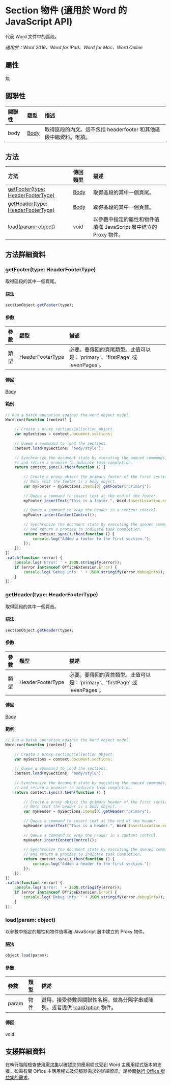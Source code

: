 # <a name="section-object-(javascript-api-for-word)"></a>Section 物件 (適用於 Word 的 JavaScript API)

代表 Word 文件中的區段。

_適用於：Word 2016、Word for iPad、Word for Mac、Word Online_

## <a name="properties"></a>屬性
無

## <a name="relationships"></a>關聯性
| 關聯性 | 類型	   |描述|
|:---------------|:--------|:----------|
|body|[Body](body.md)|取得區段的內文。這不包括 headerfooter 和其他區段中繼資料。唯讀。|

## <a name="methods"></a>方法

| 方法           | 傳回類型    |描述|
|:---------------|:--------|:----------|
|[getFooter(type: HeaderFooterType)](#getfootertype-headerfootertype)|[Body](body.md)|取得區段的其中一個頁尾。|
|[getHeader(type: HeaderFooterType)](#getheadertype-headerfootertype)|[Body](body.md)|取得區段的其中一個頁首。|
|[load(param: object)](#loadparam-object)|void|以參數中指定的屬性和物件值填滿 JavaScript 層中建立的 Proxy 物件。|

## <a name="method-details"></a>方法詳細資料

### <a name="getfooter(type:-headerfootertype)"></a>getFooter(type: HeaderFooterType)
取得區段的其中一個頁尾。

#### <a name="syntax"></a>語法
```js
sectionObject.getFooter(type);
```

#### <a name="parameters"></a>參數
| 參數	    | 類型	   |描述|
|:---------------|:--------|:----------|
|類型|HeaderFooterType|必要。要傳回的頁尾類型。此值可以是：'primary'、'firstPage' 或 'evenPages'。|

#### <a name="returns"></a>傳回
[Body](body.md)

#### <a name="examples"></a>範例
```js
// Run a batch operation against the Word object model.
Word.run(function (context) {
    
    // Create a proxy sectionsCollection object.
    var mySections = context.document.sections;
    
    // Queue a commmand to load the sections.
    context.load(mySections, 'body/style');
    
    // Synchronize the document state by executing the queued commands, 
    // and return a promise to indicate task completion.
    return context.sync().then(function () {
        
        // Create a proxy object the primary footer of the first section. 
        // Note that the footer is a body object.
        var myFooter = mySections.items[0].getFooter("primary");
        
        // Queue a command to insert text at the end of the footer.
        myFooter.insertText("This is a footer.", Word.InsertLocation.end);
        
        // Queue a command to wrap the header in a content control.
        myFooter.insertContentControl();
                              
        // Synchronize the document state by executing the queued commands, 
        // and return a promise to indicate task completion.
        return context.sync().then(function () {
            console.log("Added a footer to the first section.");
        });                    
    });  
})
.catch(function (error) {
    console.log('Error: ' + JSON.stringify(error));
    if (error instanceof OfficeExtension.Error) {
        console.log('Debug info: ' + JSON.stringify(error.debugInfo));
    }
});
```
### <a name="getheader(type:-headerfootertype)"></a>getHeader(type: HeaderFooterType)
取得區段的其中一個頁首。

#### <a name="syntax"></a>語法
```js
sectionObject.getHeader(type);
```

#### <a name="parameters"></a>參數
| 參數	    | 類型	   |描述|
|:---------------|:--------|:----------|
|類型|HeaderFooterType|必要。要傳回的頁首類型。此值可以是：'primary'、'firstPage' 或 'evenPages'。|

#### <a name="returns"></a>傳回
[Body](body.md)

#### <a name="examples"></a>範例
```js
// Run a batch operation against the Word object model.
Word.run(function (context) {
    
    // Create a proxy sectionsCollection object.
    var mySections = context.document.sections;
    
    // Queue a commmand to load the sections.
    context.load(mySections, 'body/style');
    
    // Synchronize the document state by executing the queued commands, 
    // and return a promise to indicate task completion.
    return context.sync().then(function () {
        
        // Create a proxy object the primary header of the first section. 
        // Note that the header is a body object.
        var myHeader = mySections.items[0].getHeader("primary");
        
        // Queue a command to insert text at the end of the header.
        myHeader.insertText("This is a header.", Word.InsertLocation.end);
        
        // Queue a command to wrap the header in a content control.
        myHeader.insertContentControl();
                              
        // Synchronize the document state by executing the queued commands, 
        // and return a promise to indicate task completion.
        return context.sync().then(function () {
            console.log("Added a header to the first section.");
        });                    
    });  
})
.catch(function (error) {
    console.log('Error: ' + JSON.stringify(error));
    if (error instanceof OfficeExtension.Error) {
        console.log('Debug info: ' + JSON.stringify(error.debugInfo));
    }
});
```

### <a name="load(param:-object)"></a>load(param: object)
以參數中指定的屬性和物件值填滿 JavaScript 層中建立的 Proxy 物件。

#### <a name="syntax"></a>語法
```js
object.load(param);
```

#### <a name="parameters"></a>參數
| 參數	    | 類型	   |描述|
|:---------------|:--------|:----------|
|param|物件|選用。接受參數與關聯性名稱，做為分隔字串或陣列。或者提供 [loadOption](loadoption.md) 物件。|

#### <a name="returns"></a>傳回
void

## <a name="support-details"></a>支援詳細資料
在執行階段檢查使用[需求集](../office-add-in-requirement-sets.md)以確認您的應用程式受到 Word 主應用程式版本的支援。如需有關 Office 主應用程式及伺服器需求的詳細資訊，請參閱[執行 Office 增益集的需求](../../docs/overview/requirements-for-running-office-add-ins.md)。
